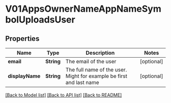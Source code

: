 # V01AppsOwnerNameAppNameSymbolUploadsUser

## Properties
Name | Type | Description | Notes
------------ | ------------- | ------------- | -------------
**email** | **String** | The email of the user | [optional] 
**displayName** | **String** | The full name of the user. Might for example be first and last name | [optional] 

[[Back to Model list]](../README.md#documentation-for-models) [[Back to API list]](../README.md#documentation-for-api-endpoints) [[Back to README]](../README.md)


